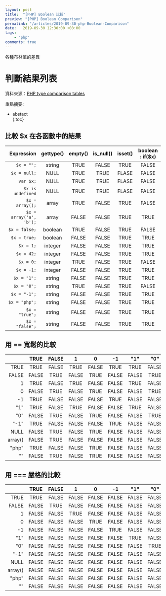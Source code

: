 ```yaml
--- 
layout: post      
title:  "[PHP] Boolean 比較"      
preview: "[PHP] Boolean Comparison"      
permalink: "/articles/2019-09-30-php-Boolean-Comparison"    
date:   2019-09-30 12:30:00 +08:00      
tags:      
    - "php"      
comments: true      
---
```


各種布林值的差異
<!-- more -->   

# 判斷結果列表 

資料來源：[PHP type comparison tables](https://www.php.net/manual/en/types.comparisons.php)

重點摘要:      
* abstact      
{:toc}
 
## 比較 $x 在各函數中的結果

| Expression      | gettype() | empty() | is_null() | isset() | boolean : if($x) |
| --------------: | :-------: | :-----: | :-------: | :-----: | :--------------: |
| `$x = "";`      | string    |  TRUE   |  FALSE    |  TRUE   |  FALSE           |
| `$x = null;`    | NULL      |  TRUE   |  TRUE     |  FLASE  |  FALSE           |  
| `var $x;`       | NULL      |  TRUE   |  TRUE     |  FLASE  |  FALSE           |
|`$x is undefined`| NULL      |  TRUE   |  TRUE     |  FLASE  |  FALSE           |
| `$x = array();` | array     |  TRUE   |  FALSE    |  TRUE   |  FALSE           |
|`$x = array('a', 'b');`|array|  FALSE  |  FALSE    |  TRUE   |  TRUE            |
| `$x = false;`   | boolean   |  TRUE   |  FALSE    |  TRUE   |  FALSE           |
| `$x = true;`    | boolean   |  FALSE  |  FALSE    |  TRUE   |  TRUE            |
| `$x = 1;`       | integer   |  FALSE  |  FALSE    |  TRUE   |  TRUE            |
| `$x = 42;`      | integer   |  FALSE  |  FALSE    |  TRUE   |  TRUE            |
| `$x = 0;`       | integer   |  TRUE   |  FALSE    |  TRUE   |  FALSE           |
| `$x = -1;`      | integer   |  FALSE  |  FALSE    |  TRUE   |  TRUE            |
| `$x = "1";`     | string    |  FALSE  |  FALSE    |  TRUE   |  TRUE            |
| `$x = "0";`     | string    |  TRUE   |  FALSE    |  TRUE   |  FALSE           |
| `$x = "-1";`    | string    |  FALSE  |  FALSE    |  TRUE   |  TRUE            |
| `$x = "php";`   | string    |  FALSE  |  FALSE    |  TRUE   |  TRUE            |
| `$x = "true";`  | string    |  FALSE  |  FALSE    |  TRUE   |  TRUE            |
| `$x = "false";` | string    |  FALSE  |  FALSE    |  TRUE   |  TRUE            |

## 用 == 寬鬆的比較

|        | TRUE  | FALSE |   1   |   0   |  -1   |  "1"  |  "0"  | "-1"  | NULL  | array() | "php" | ""   
| -----: | :---: | :---: | :---: | :---: | :---: | :---: | :---: | :---: | :---: | :-----: | :---: | :---:
| TRUE   | TRUE  | FALSE | TRUE  | FALSE | TRUE  | TRUE  | FALSE | TRUE  | FALSE | FALSE   | TRUE  | FALSE 
| FALSE  | FALSE | TRUE  | FALSE | TRUE  | FALSE | FALSE | TRUE  | FALSE | TRUE  | TRUE    | FALSE | TRUE  
|   1    | TRUE  | FALSE | TRUE  | FALSE | FALSE | TRUE  | FALSE | FALSE | FALSE | FALSE   | FALSE | FALSE 
|   0    | FALSE | TRUE  | FALSE | TRUE  | FALSE | FALSE | TRUE  | FALSE | TRUE  | FALSE   | TRUE  | TRUE  
|  -1    | TRUE  | FALSE | FALSE | FALSE | TRUE  | FALSE | FALSE | TRUE  | FALSE | FALSE   | FALSE | FALSE 
|  "1"   | TRUE  | FALSE | TRUE  | FALSE | FALSE | TRUE  | FALSE | FALSE | FALSE | FALSE   | FALSE | FALSE 
|  "0"   | FALSE | TRUE  | FALSE | TRUE  | FALSE | FALSE | TRUE  | FALSE | FALSE | FALSE   | FALSE | FALSE 
| "-1"   | TRUE  | FALSE | FALSE | FALSE | TRUE  | FALSE | FALSE | TRUE  | FALSE | FALSE   | FALSE | FALSE 
| NULL   | FALSE | TRUE  | FALSE | TRUE  | FALSE | FALSE | FALSE | FALSE | TRUE  | TRUE    | FALSE | TRUE 
| array()| FALSE | TRUE  | FALSE | FALSE | FALSE | FALSE | FALSE | FALSE | TRUE  | TRUE    | FALSE | FALSE 
| "php"  | TRUE  | FALSE | FALSE | TRUE  | FALSE | FALSE | FALSE | FALSE | FALSE | FALSE   | TRUE  | FALSE 
|   ""   | FALSE | TRUE  | FALSE | TRUE  | FALSE | FALSE | FALSE | FALSE | TRUE  | FALSE   | FALSE | TRUE 

## 用 === 嚴格的比較 

|        | TRUE  | FALSE |   1   |   0   |  -1   |  "1"  |  "0"  | "-1"  | NULL  | array() | "php" | ""   
| -----: | :---: | :---: | :---: | :---: | :---: | :---: | :---: | :---: | :---: | :-----: | :---: | :---:
| TRUE   | TRUE  | FALSE | FALSE | FALSE | FALSE | FALSE | FALSE | FALSE | FALSE | FALSE   | FALSE | FALSE 
| FALSE  | FALSE | TRUE  | FALSE | FALSE | FALSE | FALSE | FALSE | FALSE | FALSE | FALSE   | FALSE | FALSE  
|   1    | FALSE | FALSE | TRUE  | FALSE | FALSE | FALSE | FALSE | FALSE | FALSE | FALSE   | FALSE | FALSE 
|   0    | FALSE | FALSE | FALSE | TRUE  | FALSE | FALSE | FALSE | FALSE | FALSE | FALSE   | FALSE | FALSE
|  -1    | FALSE | FALSE | FALSE | FALSE | TRUE  | FALSE | FALSE | FALSE | FALSE | FALSE   | FALSE | FALSE
|  "1"   | FALSE | FALSE | FALSE | FALSE | FALSE | TRUE  | FALSE | FALSE | FALSE | FALSE   | FALSE | FALSE
|  "0"   | FALSE | FALSE | FALSE | FALSE | FALSE | FALSE | TRUE  | FALSE | FALSE | FALSE   | FALSE | FALSE
| "-1"   | FALSE | FALSE | FALSE | FALSE | FALSE | FALSE | FALSE | TRUE  | FALSE | FALSE   | FALSE | FALSE 
| NULL   | FALSE | FALSE | FALSE | FALSE | FALSE | FALSE | FALSE | FALSE | TRUE  | FALSE   | FALSE | FALSE 
| array()| FALSE | FALSE | FALSE | FALSE | FALSE | FALSE | FALSE | FALSE | FALSE | TRUE    | FALSE | FALSE
| "php"  | FALSE | FALSE | FALSE | FALSE | FALSE | FALSE | FALSE | FALSE | FALSE | FALSE   | TRUE  | FALSE
|   ""   | FALSE | FALSE | FALSE | FALSE | FALSE | FALSE | FALSE | FALSE | FALSE | FALSE   | FALSE | TRUE

